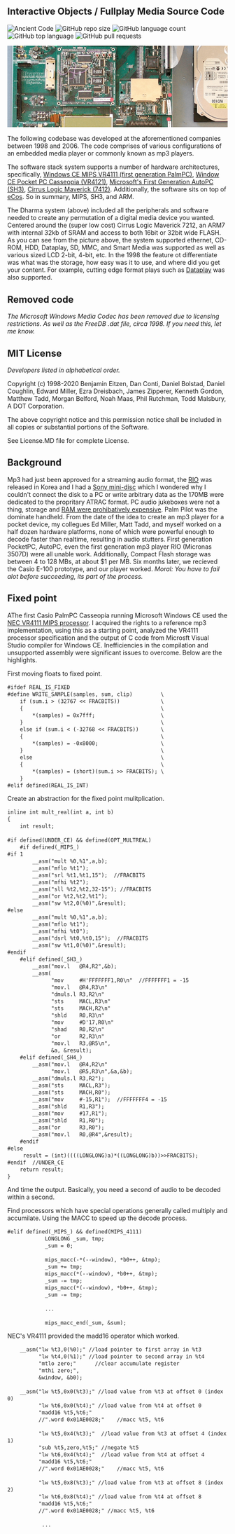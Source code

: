 ## Interactive Objects / Fullplay Media Source Code

![Ancient Code](https://img.shields.io/badge/Code-Ancient-orange) ![GitHub repo size](https://img.shields.io/github/repo-size/pleasemarkdarkly/adotcorporation) ![GitHub language count](https://img.shields.io/github/languages/count/pleasemarkdarkly/adotcorporation) ![GitHub top language](https://img.shields.io/github/languages/top/pleasemarkdarkly/adotcorporation) ![GitHub pull requests](https://img.shields.io/github/issues-pr/pleasemarkdarkly/adotcorporation)

![Development Board](images/dharma-banner.png)

The following codebase was developed at the aforementioned companies between 1998 and 2006. The code comprises of various configurations of an embedded media player or commonly known as mp3 players. 

The software stack system supports a number of hardware architectures, specifically, [Windows CE MIPS VR4111 (first generation PalmPC)](https://www.eetimes.com/nec-electronics-vr4111-cpu-at-the-heart-of-casios-new-cassiopeia-e-10-palm-pc/#), [Window CE Pocket PC Casseopia (VR4121)](https://www.digchip.com/datasheets/download_datasheet.php?id=1039903&part-number=VR4121), [Microsoft's First Generation AutoPC (SH3)](https://www.cnet.com/news/clarion-to-build-autopc-using-ms-software/), [Cirrus Logic Maverick (7412)](http://ecos.sourceware.org/ecos/boards/edb7212.html).  Additionally, the software sits on top of [eCos](http://ecos.sourceware.org/). So in summary, MIPS, SH3, and ARM.

The Dharma system (above) included all the peripherals and software needed to create any permutation of a digital media device you wanted.  Centered around the (super low cost) Cirrus Logic Maverick 7212, an ARM7 with internal 32kb of SRAM and access to both 16bit or 32bit wide FLASH. As you can see from the picture above, the system supported ethernet, CD-ROM, HDD, Dataplay, SD, MMC, and Smart Media was supported as well as various sized LCD 2-bit, 4-bit, etc. In the 1998 the feature ot differentiate was what was the storage, how easy was it to use, and where did you get your content. For example, cutting edge format plays such as [Dataplay](https://www.bizjournals.com/denver/stories/2001/06/04/daily41.html) was also supported.

## Removed code

_The Microsoft Windows Media Codec has been removed due to licensing restrictions. As well as the FreeDB .dat file, circa 1998.  If you need this, let me know._

## MIT License

_Developers listed in alphabetical order._

Copyright (c) 1998-2020 Benjamin Eitzen, Dan Conti, Daniel Bolstad, Daniel Coughlin, Edward Miller, Ezra Dreisbach, James Zipperer, Kenneth Gordon, Matthew Tadd, Morgan Belford, Noah Maas, Phil Rutchman, Todd Malsbury, A DOT Corporation.

The above copyright notice and this permission notice shall be included in all
copies or substantial portions of the Software.

See License.MD file for complete License.

## Background

Mp3 had just been approved for a streaming audio format, the [RIO](https://en.wikipedia.org/wiki/Rio_PMP300) was released in Korea and I had a [Sony mini-disc](https://en.wikipedia.org/wiki/MiniDisc) which I wondered why I couldn't connect the disk to a PC or write arbitrary data as the 170MB were dedicated to the propritary ATRAC format. PC audio jukeboxes were not a thing, storage and [RAM were prohibatively expensive](https://mkomo.com/cost-per-gigabyte). Palm Pilot was the dominate handheld. From the date of the idea to create an mp3 player for a pocket device, my collegues Ed Miller, Matt Tadd, and myself worked on a half dozen hardware platforms, none of which were powerful enough to decode faster than realtime, resulting in audio stutters. First generation PocketPC, AutoPC, even the first generation mp3 player RIO (Micronas 3507D) were all unable work. Additionally, Compact Flash storage was between 4 to 128 MBs, at about $1 per MB. Six months later, we recieved the Casio E-100 prototype, and our player worked. _Moral: You have to fail alot before succeeding, its part of the process._

## Fixed point

AThe first Casio PalmPC Casseopia running Microsoft Windows CE used the [NEC VR4111 MIPS processor](https://www.datasheetarchive.com/pdf/download.php?id=f32cdf2af5921ab5d768596e7ec686c4a8df45&type=P&term=VR4111). I acquired the rights to a reference mp3 implementation, using this as a starting point, analyzed the VR4111 processor specification and the output of C code from Microsft Visual Studio compiler for Windows CE.  Inefficiencies in the compilation and unsupported assembly were significant issues to overcome. Below are the highlights. 

First moving floats to fixed point.

```
#ifdef REAL_IS_FIXED
#define WRITE_SAMPLE(samples, sum, clip)         \
    if (sum.i > (32767 << FRACBITS))             \
    {                                            \
        *(samples) = 0x7fff;                     \
    }                                            \
    else if (sum.i < (-32768 << FRACBITS))       \
    {                                            \
        *(samples) = -0x8000;                    \
    }                                            \
    else                                         \
    {                                            \
        *(samples) = (short)(sum.i >> FRACBITS); \
    }
#elif defined(REAL_IS_INT)
```

Create an abstraction for the fixed point mulitplication. 

```
inline int mult_real(int a, int b)
{
    int result;

#if defined(UNDER_CE) && defined(OPT_MULTREAL) 
    #if defined(_MIPS_)     
#if 1
        __asm("mult %0,%1",a,b);
        __asm("mflo %t1");
        __asm("srl %t1,%t1,15");  //FRACBITS
        __asm("mfhi %t2");
        __asm("sll %t2,%t2,32-15"); //FRACBITS
        __asm("or %t2,%t2,%t1");
        __asm("sw %t2,0(%0)",&result); 
#else    
        __asm("mult %0,%1",a,b);
        __asm("mflo %t1");
        __asm("mfhi %t0");
        __asm("dsrl %t0,%t0,15");  //FRACBITS
        __asm("sw %t1,0(%0)",&result); 
#endif
    #elif defined(_SH3_)
        __asm("mov.l   @R4,R2",&b);
        __asm(
              "mov     #H'FFFFFFF1,R0\n"  //FFFFFFF1 = -15
              "mov.l   @R4,R3\n"
              "dmuls.l R3,R2\n"
              "sts     MACL,R3\n"
              "sts     MACH,R2\n"
              "shld    R0,R3\n"
              "mov     #D'17,R0\n"
              "shad    R0,R2\n"
              "or      R2,R3\n"
              "mov.l   R3,@R5\n",
              &a, &result);
    #elif defined(_SH4_)
        __asm("mov.l   @R4,R2\n"
              "mov.l   @R5,R3\n",&a,&b);
        __asm("dmuls.l R3,R2");
        __asm("sts     MACL,R3");
        __asm("sts     MACH,R0");
        __asm("mov     #-15,R1");  //FFFFFFF4 = -15              
        __asm("shld    R1,R3");
        __asm("mov     #17,R1");
        __asm("shld    R1,R0");
        __asm("or      R3,R0");
        __asm("mov.l   R0,@R4",&result);
    #endif
#else
     result = (int)((((LONGLONG)a)*((LONGLONG)b))>>FRACBITS);
#endif  //UNDER_CE
    return result;
}

```

And time the output. Basically, you need a second of audio to be decoded within a second. 

Find processors which have special operations generally called multiply and accumilate.  Using the MACC to speed up the decode process.

```
#elif defined(_MIPS_) && defined(MIPS_4111)
            LONGLONG _sum, tmp;
            _sum = 0;

            mips_macc(-*(--window), *b0++, &tmp);
            _sum += tmp;
            mips_macc(*(--window), *b0++, &tmp);
            _sum -= tmp;
            mips_macc(*(--window), *b0++, &tmp);
            _sum -= tmp;
      
            ...
      
            mips_macc_end(_sum, &sum);
```

NEC's VR4111 provided the madd16 operator which worked.

```
    __asm("lw %t3,0(%0);" //load pointer to first array in %t3
          "lw %t4,0(%1);" //load pointer to second array in %t4
          "mtlo zero;"      //clear accumulate register
          "mthi zero;",
          &window, &b0);

    __asm("lw %t5,0x0(%t3);" //load value from %t3 at offset 0 (index 0)
          "lw %t6,0x0(%t4);" //load value from %t4 at offset 0
          "madd16 %t5,%t6;"
          //".word 0x01AE0028;"    //macc %t5, %t6

          "lw %t5,0x4(%t3);"  //load value from %t3 at offset 4 (index 1)
          "sub %t5,zero,%t5;" //negate %t5
          "lw %t6,0x4(%t4);"  //load value from %t4 at offset 4
          "madd16 %t5,%t6;"
          //".word 0x01AE0028;"    //macc %t5, %t6

          "lw %t5,0x8(%t3);" //load value from %t3 at offset 8 (index 2)
          "lw %t6,0x8(%t4);" //load value from %t4 at offset 8
          "madd16 %t5,%t6;"
          //".word 0x01AE0028;" //macc %t5, %t6
    
           ...

```


